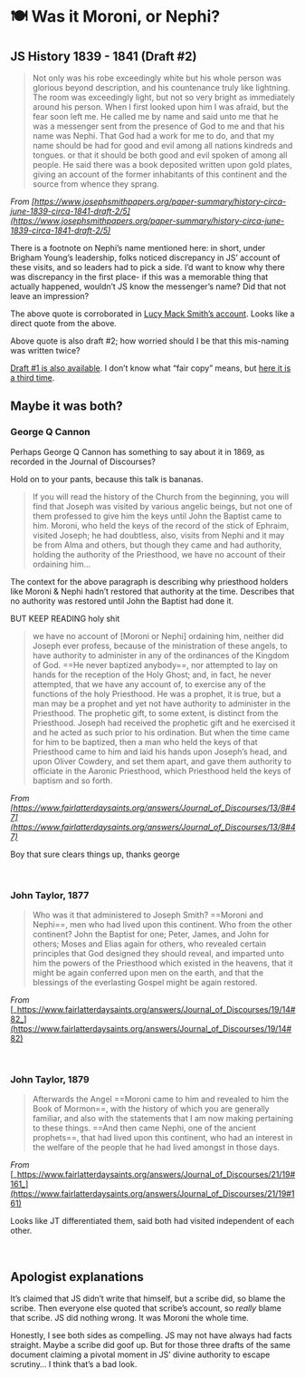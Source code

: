 # 🍽 Was it Moroni, or Nephi?

## JS History 1839 - 1841 (Draft \#2)
> Not only was his robe exceedingly white but his whole person was glorious beyond description, and his countenance truly like lightning. The room was exceedingly light, but not so very bright as immediately around his person. When I first looked upon him I was afraid, but the fear soon left me. He called me by name and said unto me that he was a messenger sent from the presence of God to me and that his name was Nephi. That God had a work for me to do, and that my name should be had for good and evil among all nations kindreds and tongues. or that it should be both good and evil spoken of among all people. He said there was a book deposited written upon gold plates, giving an account of the former inhabitants of this continent and the source from whence they sprang.

_From [https://www.josephsmithpapers.org/paper-summary/history-circa-june-1839-circa-1841-draft-2/5](https://www.josephsmithpapers.org/paper-summary/history-circa-june-1839-circa-1841-draft-2/5)_

There is a footnote on Nephi’s name mentioned here: in short, under Brigham Young’s leadership, folks noticed discrepancy in JS’ account of these visits, and so leaders had to pick a side. I’d want to know why there was discrepancy in the first place- if this was a memorable thing that actually happened, wouldn’t JS know the messenger’s name? Did that not leave an impression?

The above quote is corroborated in [Lucy Mack Smith’s account](https://www.josephsmithpapers.org/paper-summary/lucy-mack-smith-history-1845/86#facts). Looks like a direct quote from the above.

Above quote is also draft \#2; how worried should I be that this mis-naming was written twice?

[Draft #1 is also available](https://www.josephsmithpapers.org/paper-summary/history-1838-1856-volume-a-1-23-december-1805-30-august-1834/5#11068310980866261140). I don’t know what “fair copy” means, but [here it is a third time](https://www.josephsmithpapers.org/paper-summary/history-circa-1841-fair-copy/6).

## Maybe it was both?
### George Q Cannon
Perhaps George Q Cannon has something to say about it in 1869, as recorded in the Journal of Discourses?

Hold on to your pants, because this talk is bananas.

> If you will read the history of the Church from the beginning, you will find that Joseph was visited by various angelic beings, but not one of them professed to give him the keys until John the Baptist came to him. Moroni, who held the keys of the record of the stick of Ephraim, visited Joseph; he had doubtless, also, visits from Nephi and it may be from Alma and others, but though they came and had authority, holding the authority of the Priesthood, we have no account of their ordaining him…

The context for the above paragraph is describing why priesthood holders like Moroni & Nephi hadn’t restored that authority at the time. Describes that no authority was restored until John the Baptist had done it.

BUT KEEP READING holy shit

> we have no account of [Moroni or Nephi] ordaining him, neither did Joseph ever profess, because of the ministration of these angels, to have authority to administer in any of the ordinances of the Kingdom of God. ==He never baptized anybody==, nor attempted to lay on hands for the reception of the Holy Ghost; and, in fact, he never attempted, that we have any account of, to exercise any of the functions of the holy Priesthood. He was a prophet, it is true, but a man may be a prophet and yet not have authority to administer in the Priesthood. The prophetic gift, to some extent, is distinct from the Priesthood. Joseph had received the prophetic gift and he exercised it and he acted as such prior to his ordination. But when the time came for him to be baptized, then a man who held the keys of that Priesthood came to him and laid his hands upon Joseph’s head, and upon Oliver Cowdery, and set them apart, and gave them authority to officiate in the Aaronic Priesthood, which Priesthood held the keys of baptism and so forth.

_From [https://www.fairlatterdaysaints.org/answers/Journal_of_Discourses/13/8#47](https://www.fairlatterdaysaints.org/answers/Journal_of_Discourses/13/8#47)_

Boy that sure clears things up, thanks george

&nbsp;

### John Taylor, 1877

> Who was it that administered to Joseph Smith? ==Moroni and Nephi==, men who had lived upon this continent. Who from the other continent? John the Baptist for one; Peter, James, and John for others; Moses and Elias again for others, who revealed certain principles that God designed they should reveal, and imparted unto him the powers of the Priesthood which existed in the heavens, that it might be again conferred upon men on the earth, and that the blessings of the everlasting Gospel might be again restored.

_From_ [_https://www.fairlatterdaysaints.org/answers/Journal_of_Discourses/19/14#82_](https://www.fairlatterdaysaints.org/answers/Journal_of_Discourses/19/14#82)

&nbsp;

### John Taylor, 1879

> Afterwards the Angel ==Moroni came to him and revealed to him the Book of Mormon==, with the history of which you are generally familiar, and also with the statements that I am now making pertaining to these things. ==And then came Nephi, one of the ancient prophets==, that had lived upon this continent, who had an interest in the welfare of the people that he had lived amongst in those days.

_From_ [_https://www.fairlatterdaysaints.org/answers/Journal_of_Discourses/21/19#161_](https://www.fairlatterdaysaints.org/answers/Journal_of_Discourses/21/19#161)

Looks like JT differentiated them, said both had visited independent of each other.

&nbsp;

## Apologist explanations
It’s claimed that JS didn’t write that himself, but a scribe did, so blame the scribe. Then everyone else quoted that scribe’s account, so _really_ blame that scribe. JS did nothing wrong. It was Moroni the whole time.

Honestly, I see both sides as compelling. JS may not have always had facts straight. Maybe a scribe did goof up. But for those three drafts of the same document claiming a pivotal moment in JS’ divine authority to escape scrutiny… I think that’s a bad look.